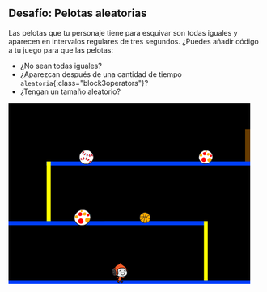 ## Desafío: Pelotas aleatorias

Las pelotas que tu personaje tiene para esquivar son todas iguales y aparecen en intervalos regulares de tres segundos. ¿Puedes añadir código a tu juego para que las pelotas:

+ ¿No sean todas iguales?
+ ¿Aparezcan después de una cantidad de tiempo `aleatoria`{:class="block3operators"}?
+ ¿Tengan un tamaño aleatorio?

![captura de pantalla](images/dodge-ball-random.png)
